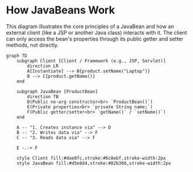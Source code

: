 # How JavaBeans Work

This diagram illustrates the core principles of a JavaBean and how an external client (like a JSP or another Java class) interacts with it. The client can only access the bean's properties through its public getter and setter methods, not directly.

```mermaid
graph TD
    subgraph Client [Client / Framework (e.g., JSP, Servlet)]
        direction LR
        A[Instantiate] --> B{product.setName("Laptop")}
        B --> C{product.getName()}
    end

    subgraph JavaBean [ProductBean]
        direction TB
        D(Public no-arg constructor<br> `ProductBean()`)
        E(Private properties<br> `private String name;`)
        F(Public getter/setter<br> `getName()` / `setName()`)
    end

    A -- "1. Creates instance via" --> D
    B -- "2. Writes data via" --> F
    C -- "3. Reads data via" --> F
    
    E -.-> F
    
    style Client fill:#dae8fc,stroke:#6c8ebf,stroke-width:2px
    style JavaBean fill:#d5e8d4,stroke:#82b366,stroke-width:2px
```
